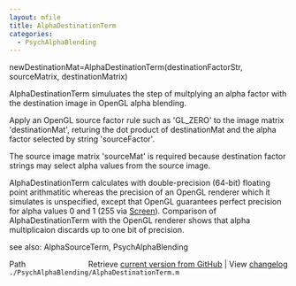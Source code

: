 ```yaml
---
layout: mfile
title: AlphaDestinationTerm
categories:
  - PsychAlphaBlending
---
```


newDestinationMat=AlphaDestinationTerm\(destinationFactorStr, sourceMatrix, destinationMatrix\)

AlphaDestinationTerm simuluates the step of multplying an alpha factor with the
destination image in OpenGL alpha blending.

Apply an OpenGL source factor rule such as 'GL\_ZERO' to the image matrix
'destinationMat', returing the dot product of destinationMat and the
alpha factor selected by string 'sourceFactor'.

The source image matrix 'sourceMat' is required because destination
factor strings may select alpha values from the source image.

AlphaDestinationTerm calculates with double\-precision \(64\-bit\) floating
point arithmatitic whereas the precision of an OpenGL renderer which it
simulates is unspecified, except that OpenGL guarantees perfect precision
for alpha values 0 and 1 \(255 via [Screen](/docs/Screen)\).  Comparison of
AlphaDestinationTerm with the OpenGL renderer shows that alpha
multiplicaion discards up to one bit of precision.

see also: AlphaSourceTerm, PsychAlphaBlending


<div class="code_header" style="text-align:right;">
  <span style="float:left;">Path&nbsp;&nbsp;</span> <span class="counter">Retrieve <a href=
  "https://raw.github.com/Psychtoolbox-3/Psychtoolbox-3/beta/./PsychAlphaBlending/AlphaDestinationTerm.m">current version from GitHub</a> | View <a href=
  "https://github.com/Psychtoolbox-3/Psychtoolbox-3/commits/beta/./PsychAlphaBlending/AlphaDestinationTerm.m">changelog</a></span>
</div>
<div class="code">
  <code>./PsychAlphaBlending/AlphaDestinationTerm.m</code>
</div>
